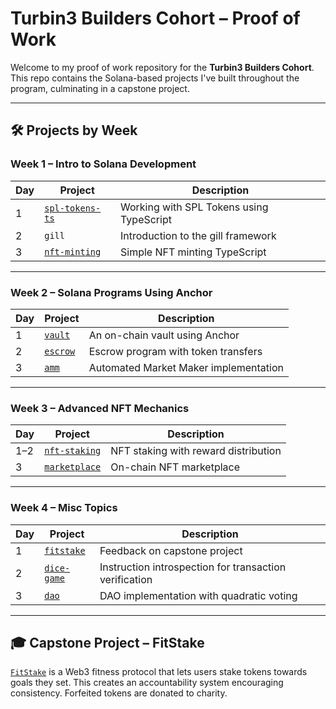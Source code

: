 # Turbin3 Builders Cohort – Proof of Work

Welcome to my proof of work repository for the **Turbin3 Builders Cohort**. This repo contains the Solana-based projects I've built throughout the program, culminating in a capstone project.

---

## 🛠️ Projects by Week

### Week 1 – Intro to Solana Development

| Day | Project             | Description                              |
|-----|---------------------|------------------------------------------|
| 1   | [`spl-tokens-ts`](./spl-token/)     | Working with SPL Tokens using TypeScript |
| 2   | `gill`              | Introduction to the gill framework       |
| 3   | [`nft-minting`](./nft-rug/)       | Simple NFT minting TypeScript            |

---

### Week 2 – Solana Programs Using Anchor

| Day | Project     | Description                           |
|-----|-------------|---------------------------------------|
| 1   | [`vault`](./anchor-vault-q3/)     | An on-chain vault using Anchor        |
| 2   | [`escrow`](./anchor-escrow-q3/)    | Escrow program with token transfers   |
| 3   | [`amm`](./amm/)       | Automated Market Maker implementation |

---

### Week 3 – Advanced NFT Mechanics

| Day | Project         | Description                          |
|-----|-----------------|--------------------------------------|
| 1–2 | [`nft-staking`](./nft-staking/)   | NFT staking with reward distribution |
| 3   | [`marketplace`](./marketplace/)   | On-chain NFT marketplace             |

---

### Week 4 – Misc Topics

| Day | Project              | Description                                         |
|-----|----------------------|-----------------------------------------------------|
| 1   | [`fitstake`](./FitStake/docs/) | Feedback on capstone project                    |
| 2   | [`dice-game`](./dice-game/)    | Instruction introspection for transaction verification |
| 3   | [`dao`](./dao/)               | DAO implementation with quadratic voting         |


---

## 🎓 Capstone Project – FitStake

[`FitStake`](./FitStake/) is a Web3 fitness protocol that lets users stake tokens towards goals they set. This creates an accountability system encouraging consistency. Forfeited tokens are donated to charity.


